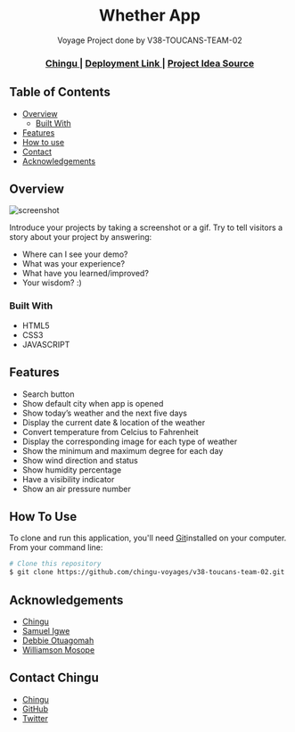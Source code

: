 <!-- Please update value in the {}  -->

<h1 align="center">Whether App</h1>

<div align="center">
   Voyage Project done by V38-TOUCANS-TEAM-02
</div>

<div align="center">
  <h3>
    <a href="https://chingu.io/">
      Chingu
    </a>
    <span> | </span>
    <a href="https://{your-url-to-the-solution}">
      Deployment Link
    </a>
    <span> | </span>
    <a href="https://devchallenges.io/challenges/mM1UIenRhK808W8qmLWv">
      Project Idea Source
    </a>
  </h3>
</div>

<!-- TABLE OF CONTENTS -->

## Table of Contents

- [Overview](#overview)
  - [Built With](#built-with)
- [Features](#features)
- [How to use](#how-to-use)
- [Contact](#contact)
- [Acknowledgements](#acknowledgements)

<!-- OVERVIEW -->

## Overview

![screenshot](https://user-images.githubusercontent.com/16707738/92399059-5716eb00-f132-11ea-8b14-bcacdc8ec97b.png)

Introduce your projects by taking a screenshot or a gif. Try to tell visitors a story about your project by answering:

- Where can I see your demo?
- What was your experience?
- What have you learned/improved?
- Your wisdom? :)

### Built With

<!-- This section should list any major frameworks that you built your project using. Here are a few examples.-->

- HTML5
- CSS3
- JAVASCRIPT

## Features

<!-- List the features of your application or follow the template. Don't share the figma file here :) -->

- Search button
- Show default city when app is opened
- Show today’s weather and the next five days
- Display the current date & location of the weather
- Convert temperature from Celcius to Fahrenheit
- Display the corresponding image for each type of weather
- Show the minimum and maximum degree for each day
- Show wind direction and status
- Show humidity percentage
- Have a visibility indicator
- Show an air pressure number



## How To Use

<!-- Example: -->

To clone and run this application, you'll need [Git](https://git-scm.com)installed on your computer. From your command line:

```bash
# Clone this repository
$ git clone https://github.com/chingu-voyages/v38-toucans-team-02.git

```

## Acknowledgements

<!-- This section should list any articles or add-ons/plugins that helps you to complete the project. This is optional but it will help you in the future. For example: -->

- [Chingu](https://chingu.io/)
- [Samuel Igwe](https://github.com/frugalcodes)
- [Debbie Otuagomah](https://github.com/thatgirldorian)
- [Williamson Mosope](https://github.com/Shorpee)


## Contact Chingu

- [Chingu](https://chingu.io/)
- [GitHub](https://github.com/chingu-voyages)
- [Twitter](https://twitter.com/ChinguCollabs)
